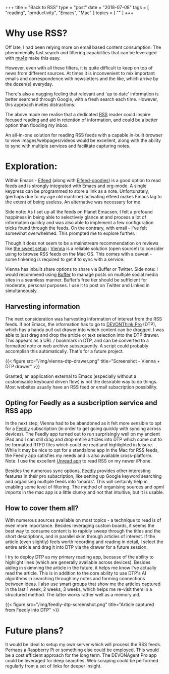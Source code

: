 +++
title = "Back to RSS"
type = "post"
date = "2018-07-08"
tags = [ "reading", "productivity", "Emacs", "Mac" ]
topics = [ "" ]
+++


# Why use RSS?

Off late, I had been relying more on email based content consumption. The phenomenally fast search and filtering capabilities that can be leveraged with [mu4e](https://www.djcbsoftware.nl/code/mu/mu4e.html) make this easy. 

However, even with all these filters, it is quite difficult to keep on top of news from different sources. At times it is inconvenient to mix important emails and correspondence with newsletters and the like, which arrive by the dozen(s) everyday. 

There's also a nagging feeling that relevant and 'up to date' information is better searched through Google, with a fresh search each time. However, this approach invites distractions. 

The above made me realise that a dedicated [RSS](https://en.m.wikipedia.org/wiki/RSS) reader could inspire focused reading and aid in retention of information, and could be a better option than flooding my inbox.

An all-in-one solution for reading RSS feeds with a capable in-built browser to view images/webpages/videos would be excellent, along with the ability to sync with multiple services and facilitate capturing notes.


# Exploration:

Within Emacs - [Elfeed](https://github.com/skeeto/elfeed) (along with [Elfeed-goodies](https://github.com/algernon/elfeed-goodies)) is a good option to read feeds and is strongly integrated with Emacs and org-mode. A single keypress can be programmed to store a link as a note. Unfortunately, (perhaps due to my age old machine) activating elfeed makes Emacs lag to the extent of being useless. An alternative was necessary for me.

Side note: As I set up all the feeds on Planet Emacsen, I felt a profound happiness in being able to selectively glance at and process a lot of information quickly and was also able to implement a few configuration tricks found through the feeds. On the contrary, with email - I've felt somewhat overwhelmed. This prompted me to explore further.

Though it does not seem to be a mainstream recommendation on reviews like [the sweet setup](https://thesweetsetup.com/apps/best-rss-reader-os-x/) : [Vienna](http://www.vienna-rss.com/) is a reliable solution (open source!) to consider using to browse RSS feeds on the Mac OS. This comes with a caveat - some tinkering is required to get it to sync with a service.

Vienna has inbuilt share options to share via Buffer or Twitter. Side note: I would recommend using [Buffer](https://buffer.com/) to manage posts on multiple social media sites in a seamless manner. Buffer's free tier should be sufficient for moderate, personal purposes. I use it to post on Twitter and Linked in simultaneously.


## Harvesting information

The next consideration was harvesting information of interest from the RSS feeds. If not Emacs, the information has to go to [DEVONThink Pro](https://www.devontechnologies.com/products/devonthink/overview.html) (DTP), which has a handy pull out drawer into which content can be dragged. I was able to just drag and drop the article or text selection into the DTP drawer. This appears as a URL / bookmark in DTP, and can be converted to a formatted note or web archive subsequently. A script could probably accomplish this automatically. That's for a future project.

{{< figure src="/img/vienna-dtp-drawer.png" title="Screenshot - Vienna + DTP drawer" >}}

Granted, an application external to Emacs (especially without a customisable keyboard driven flow) is not the desirable way to do things. Most websites usually have an RSS feed or email subscription possibility.


## Opting for Feedly as a susbcription service and RSS app

In the next step, Vienna had to be abandoned as it felt more sensible to opt for a [Feedly](https://feedly.com/) subscription (in order to get going quickly with syncing across devices). The Feedly app turned out to run surprisingly well on my ancient iPad and I can still drag and drop entire articles into DTP which come out to be formatted RTFD files which could be read and highlighted in leisure. While it may be nice to opt for a standalone app in the Mac for RSS feeds, the Feedly app satisfies my needs and is also available cross-platform. Note: I use the excellent [Unread app](https://www.goldenhillsoftware.com/unread/) to read RSS on my newer iPhone. 

Besides the numerous sync options, [Feedly](https://feedly.com/) provides other interesting features in their pro subscription, like setting up Google keyword searching and organising multiple feeds into 'boards'. This will certainly help in enabling some level of filtering. The method of organising sources and opml imports in the mac app is a little clunky and not that intuitive, but it is usable. 


## How to cover them all?

With numerous sources available on most topics - a technique to read is of even more importance. Besides leveraging custom boards, it seems the best way to consume content is to rapidly sweep through the titles and the short descriptions, and in parallel skim through articles of interest. If the article (even slightly) feels worth recording and reading in detail, I select the entire article and drag it into DTP via the drawer for a future session. 

I try to deploy DTP as my primary reading app, because of the ability to highlight lines (which are generally available across devices). Besides aiding in skimming the article in the future, it helps me know I've actually read the article. This is in addition to the core ability to use DTP's AI algorithms in searching through my notes and forming connections between ideas. I also use smart groups that show me the articles captured in the last 1 week, 2 weeks, 3 weeks, which helps me re-visit them in a structured method. The latter works rather well as a memory aid.

{{< figure src="/img/feedly-dtp-screenshot.png" title="Article captured from Feedly into DTP" >}}


# Future plans?

It would be ideal to setup my own server which will process the RSS feeds. Perhaps a Raspberry Pi or something else could be employed. This would be a cost efficient approach for the long term. The DEVONAgent Pro app could be leveraged for deep searches. Web scraping could be performed regularly from a set of links for deeper insight. 

